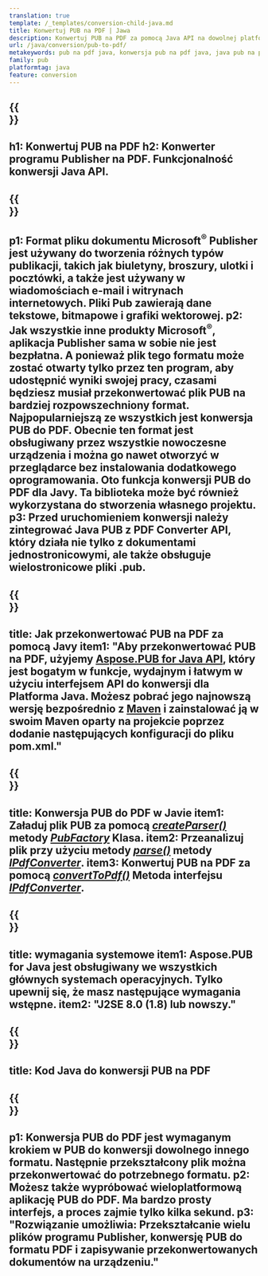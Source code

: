 ```yaml
---
translation: true
template: /_templates/conversion-child-java.md
title: Konwertuj PUB na PDF | Jawa
description: Konwertuj PUB na PDF za pomocą Java API na dowolnej platformie. Funkcjonalność konwersji wydawców, którą można łatwo zintegrować z własnym rozwiązaniem.
url: /java/conversion/pub-to-pdf/
metakeywords: pub na pdf java, konwersja pub na pdf java, java pub na pdf, wydawca na pdf java
family: pub
platformtag: java
feature: conversion
---
```


{{<section banner>}}
---
h1: Konwertuj PUB na PDF
h2: Konwerter programu Publisher na PDF. Funkcjonalność konwersji Java API.
---

{{<section overview>}}
---
p1: Format pliku dokumentu Microsoft<sup>®</sup> Publisher jest używany do tworzenia różnych typów publikacji, takich jak biuletyny, broszury, ulotki i pocztówki, a także jest używany w wiadomościach e-mail i witrynach internetowych. Pliki Pub zawierają dane tekstowe, bitmapowe i grafiki wektorowej.
p2: Jak wszystkie inne produkty Microsoft<sup>®</sup>, aplikacja Publisher sama w sobie nie jest bezpłatna. A ponieważ plik tego formatu może zostać otwarty tylko przez ten program, aby udostępnić wyniki swojej pracy, czasami będziesz musiał przekonwertować plik PUB na bardziej rozpowszechniony format. Najpopularniejszą ze wszystkich jest konwersja PUB do PDF. Obecnie ten format jest obsługiwany przez wszystkie nowoczesne urządzenia i można go nawet otworzyć w przeglądarce bez instalowania dodatkowego oprogramowania. Oto funkcja konwersji PUB do PDF dla Javy. Ta biblioteka może być również wykorzystana do stworzenia własnego projektu.
p3: Przed uruchomieniem konwersji należy zintegrować Java PUB z PDF Converter API, który działa nie tylko z dokumentami jednostronicowymi, ale także obsługuje wielostronicowe pliki .pub.
---

{{<section widget>}}
---
title: Jak przekonwertować PUB na PDF za pomocą Javy
item1: "Aby przekonwertować PUB na PDF, użyjemy [Aspose.PUB for Java API](https://products.aspose.com/pub/java/), który jest bogatym w funkcje, wydajnym i łatwym w użyciu interfejsem API do konwersji dla Platforma Java. Możesz pobrać jego najnowszą wersję bezpośrednio z [Maven](https://repository.aspose.com/pub/) i zainstalować ją w swoim Maven oparty na projekcie poprzez dodanie następujących konfiguracji do pliku pom.xml."
---

{{<section feature1>}}
---
title: Konwersja PUB do PDF w Javie
item1: Załaduj plik PUB za pomocą [*createParser()*](https://reference.aspose.com/pub/java/com.aspose.pub/PubFactory#createParser-java.lang.String-) metody [*PubFactory*](https://reference.aspose.com/pub/java/com.aspose.pub/PubFactory) Klasa.
item2: Przeanalizuj plik przy użyciu metody [*parse()*](https://reference.aspose.com/pub/java/com.aspose.pub/IPubParser#parse--) metody [*IPdfConverter*](https://reference.aspose.com/pub/java/com.aspose.pub/IPubParser).
item3: Konwertuj PUB na PDF za pomocą [*convertToPdf()*](https://reference.aspose.com/pub/java/com.aspose.pub/IPdfConverter#convertToPdf-com.aspose.pub.Document-java.lang.String-) Metoda interfejsu [*IPdfConverter*](https://reference.aspose.com/pub/java/com.aspose.pub/IPdfConverter).
---

{{<section feature2>}}
---
title: wymagania systemowe
item1: Aspose.PUB for Java jest obsługiwany we wszystkich głównych systemach operacyjnych. Tylko upewnij się, że masz następujące wymagania wstępne.
item2: "J2SE 8.0 (1.8) lub nowszy."
---

{{<section codeexample>}}
---
title: Kod Java do konwersji PUB na PDF
---

{{<section summary>}}
---
p1: Konwersja PUB do PDF jest wymaganym krokiem w PUB do konwersji dowolnego innego formatu. Następnie przekształcony plik można przekonwertować do potrzebnego formatu.
p2: Możesz także wypróbować wieloplatformową aplikację PUB do PDF. Ma bardzo prosty interfejs, a proces zajmie tylko kilka sekund.
p3: "Rozwiązanie umożliwia: Przekształcanie wielu plików programu Publisher, konwersję PUB do formatu PDF i zapisywanie przekonwertowanych dokumentów na urządzeniu."
---